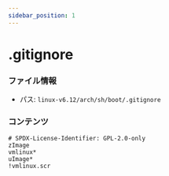 ```yaml
---
sidebar_position: 1
---
```

# .gitignore

### ファイル情報

- パス: `linux-v6.12/arch/sh/boot/.gitignore`

### コンテンツ

```gitignore
# SPDX-License-Identifier: GPL-2.0-only
zImage
vmlinux*
uImage*
!vmlinux.scr

```
